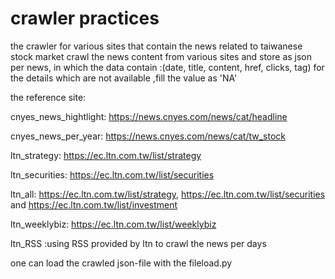 # crawler practices
the crawler for various sites that contain the news related to taiwanese stock market
crawl the news content from various sites and store as json per news, in which the data contain :(date, title, content, href, clicks, tag)
for the details which are not available ,fill the value as 'NA'

the reference site:

cnyes_news_hightlight: https://news.cnyes.com/news/cat/headline

cnyes_news_per_year: https://news.cnyes.com/news/cat/tw_stock

ltn_strategy: https://ec.ltn.com.tw/list/strategy

ltn_securities: https://ec.ltn.com.tw/list/securities

ltn_all: https://ec.ltn.com.tw/list/strategy, https://ec.ltn.com.tw/list/securities and https://ec.ltn.com.tw/list/investment

ltn_weeklybiz: https://ec.ltn.com.tw/list/weeklybiz

ltn_RSS :using RSS provided by ltn to crawl the news per days

one can load the crawled json-file with the fileload.py
